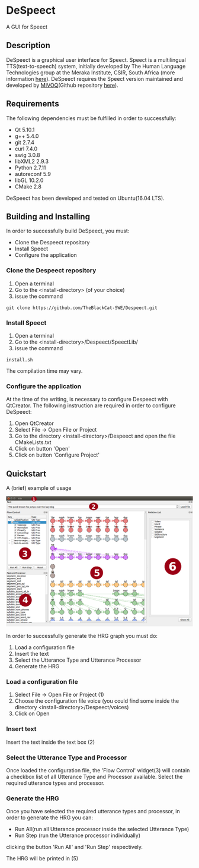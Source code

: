 # DeSpeect

A GUI for Speect

## Description

DeSpeect is a graphical user interface for Speect.
Speect is a multilingual TTS(text-to-speech) system, initially developed by 
The Human Language Technologies group at the Meraka Institute, CSIR, South Africa (more information [here](http://speect.sourceforge.net/index.html)).
DeSpeect requires the Speect version maintained and developed by [MIVOQ](https://www.mivoq.it/)(Github repository [here](https://github.com/mivoq/speect)).

## Requirements 

The following dependencies must be fulfilled in order to successfully:

- Qt 5.10.1  
- g++ 5.4.0   
- git 2.7.4
- curl 7.4.0   
- swig 3.0.8  
- libXML2 2.9.3  
- Python 2.7.11
- autoreconf  5.9
- libGL 10.2.0
- CMake 2.8 

DeSpeect has been developed and tested on Ubuntu(16.04 LTS).

## Building and Installing


In order to successfully build DeSpeect, you must:

- Clone the Despeect repository
- Install Speect
- Configure the application

### Clone the Despeect repository

1. Open a terminal
2. Go to the \<install-directory\> (of your choice)
3. issue the command
``` 
git clone https://github.com/TheBlackCat-SWE/Despeect.git 
```

### Install Speect

1. Open a terminal
2. Go to the \<install-directory\>/Despeect/SpeectLib/
3. issue the command
```
install.sh
```
The compilation time may vary.

### Configure the application

At the time of the writing, is necessary to configure Despeect with QtCreator.
The following instruction are required in order to configure DeSpeect:

1. Open QtCreator
2. Select File -> Open File or Project
3. Go to the directory \<install-directory\>/Despeect and open the file CMakeLists.txt
4. Click on button 'Open'
5. Click on button 'Configure Project'


## Quickstart

A (brief) example of usage

<img src="https://github.com/TheBlackCat-SWE/Despeect/blob/master/readme_images/despeect.png" alt="Despeect main window">

In order to successfully generate the HRG graph you must do:

1. Load a configuration file
2. Insert the text 
3. Select the Utterance Type and Utterance Processor
4. Generate the HRG

### Load a configuration file

1. Select File -> Open File or Project (1)
2. Choose the configuration file voice (you could find some inside the directory \<install-directory\>/Despeect/voices)
3. Click on Open

### Insert text

Insert the text inside the text box (2)

### Select the Utterance Type and Processor

Once loaded the configuration file, the 'Flow Control' widget(3) will contain
a checkbox list of all Utterance Type and Processor available.
Select the required utterance types and processor.

### Generate the HRG

Once you have selected the required utterance types and processor, 
in order to generate the HRG you can:

- Run All(run all Utterance processor inside the selected Utterance Type)
- Run Step (run the Utterance processor individually)

clicking the button 'Run All' and 'Run Step' respectively.

The HRG will be printed in (5)


